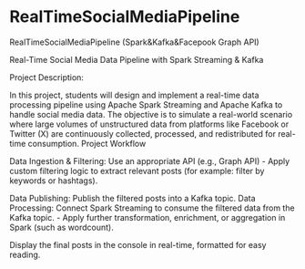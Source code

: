 # RealTimeSocialMediaPipeline
RealTimeSocialMediaPipeline (Spark&amp;Kafka&amp;Facepook Graph API)

Real-Time Social Media Data Pipeline 
with Spark Streaming & Kafka 

Project Description:

In this project, students will design and implement a real-time data processing pipeline 
using Apache Spark Streaming and Apache Kafka to handle social media data. 
The objective is to simulate a real-world scenario where large volumes of unstructured data 
from platforms like Facebook or Twitter (X) are continuously collected, processed, and 
redistributed for real-time consumption. 
Project Workflow 

Data Ingestion & Filtering:  Use an appropriate API (e.g., Graph API) - Apply custom filtering logic to extract relevant posts (for example: filter 
by keywords or hashtags). 

Data Publishing: Publish the filtered posts into a Kafka topic. 
Data Processing:  Connect Spark Streaming to consume the filtered data from the Kafka topic. - Apply further transformation, enrichment, or aggregation in Spark (such as 
wordcount). 

Display the final posts in the console in real-time, formatted for easy reading.
